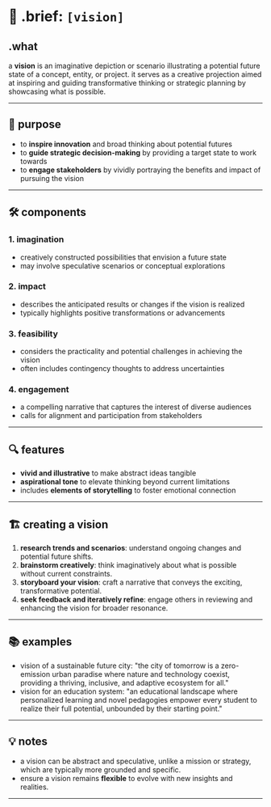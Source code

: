 # 🧩 .brief: `[vision]`

## .what
a **vision** is an imaginative depiction or scenario illustrating a potential future state of a concept, entity, or project. it serves as a creative projection aimed at inspiring and guiding transformative thinking or strategic planning by showcasing what is possible.

---

## 🎯 purpose
- to **inspire innovation** and broad thinking about potential futures
- to **guide strategic decision-making** by providing a target state to work towards
- to **engage stakeholders** by vividly portraying the benefits and impact of pursuing the vision

---

## 🛠 components

### 1. **imagination**
   - creatively constructed possibilities that envision a future state
   - may involve speculative scenarios or conceptual explorations

### 2. **impact**
   - describes the anticipated results or changes if the vision is realized
   - typically highlights positive transformations or advancements

### 3. **feasibility**
   - considers the practicality and potential challenges in achieving the vision
   - often includes contingency thoughts to address uncertainties

### 4. **engagement**
   - a compelling narrative that captures the interest of diverse audiences
   - calls for alignment and participation from stakeholders

---

## 🔍 features
- **vivid and illustrative** to make abstract ideas tangible
- **aspirational tone** to elevate thinking beyond current limitations
- includes **elements of storytelling** to foster emotional connection

---

## 🏗 creating a vision
1. **research trends and scenarios**: understand ongoing changes and potential future shifts.
2. **brainstorm creatively**: think imaginatively about what is possible without current constraints.
3. **storyboard your vision**: craft a narrative that conveys the exciting, transformative potential.
4. **seek feedback and iteratively refine**: engage others in reviewing and enhancing the vision for broader resonance.

---

## 📚 examples
- vision of a sustainable future city: "the city of tomorrow is a zero-emission urban paradise where nature and technology coexist, providing a thriving, inclusive, and adaptive ecosystem for all."
- vision for an education system: "an educational landscape where personalized learning and novel pedagogies empower every student to realize their full potential, unbounded by their starting point."

---

## 💡 notes
- a vision can be abstract and speculative, unlike a mission or strategy, which are typically more grounded and specific.
- ensure a vision remains **flexible** to evolve with new insights and realities.

---
